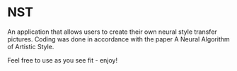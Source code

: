# NST
An application that allows users to create their own neural style transfer pictures. Coding was done in accordance with the paper A Neural Algorithm of Artistic Style.

Feel free to use as you see fit - enjoy!

